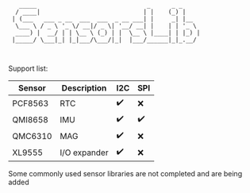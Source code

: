 ```
   _____                               _      _ _     
  / ____|                             | |    (_) |    
 | (___   ___ _ __  ___  ___  _ __ ___| |     _| |__  
  \___ \ / _ \ '_ \/ __|/ _ \| '__/ __| |    | | '_ \ 
  ____) |  __/ | | \__ \ (_) | |  \__ \ |____| | |_) |
 |_____/ \___|_| |_|___/\___/|_|  |___/______|_|_.__/ 
                                                      
                                                      
```


Support list:

| Sensor  | Description  | I2C | SPI |
| ------- | ------------ | --- | --- |
| PCF8563 | RTC          | ✔️   | ❌   |
| QMI8658 | IMU          | ✔️   | ✔️   |
| QMC6310 | MAG          | ✔️   | ❌   |
| XL9555  | I/O expander | ✔️   | ❌   |




Some commonly used sensor libraries are not completed and are being added




